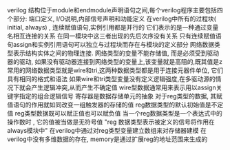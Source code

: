 verilog 结构位于module和endmodule声明语句之间,每个verilog程序主要包括四个部分:
端口定义, I/O说明,内部信号声明和功能定义
在verilog中所有的过程块( initial, always) , 连续赋值语句,实例引用都是并行的 它们表示的是一种通过变量名相互连接的关系
在同一模块中这三者出现的先后次序没有关系
只有连续赋值语句assign和实例引用语句可以独立与过程块而存在与模块的定义部分
网络数据类型表示结构实体之间的物理连接. 网络类型的变量不能存储值, 而是必须受到驱动器的驱动,
如果没有驱动器连接到网络类型的变量上,该变量就是高阻的,既其值是z
常用的网络数据类型就是wire和tri,这两种数据类型都是用于连接元器件单位, 它们具有相同的格式和语法
如果wire和tri类型变量没有定义逻辑强度,在多驱动源的情况下就会产生逻辑冲突,从而产生不确定值
wire型数据通常用来表示用以assign关键字指定的组合逻辑信号
寄存器是数据存储单元的抽象
对于reg类型的数据, 其赋值语句的作用就如同改变一组触发器的存储的值
reg数据类型的默认初始值是不定值 reg类型数据既可以赋正值也可以赋负值 
当一个reg数据类型是一个表达式中的操作数时 , 它的值被当做是无符号值
"reg 数据类型表示被定义的信号将作用在always模块中"
在verilog中通过对reg类型变量建立数组来对存储器建模 
在verilog中没有多维数据的存在, memory是通过扩展reg的地址范围来生成的
